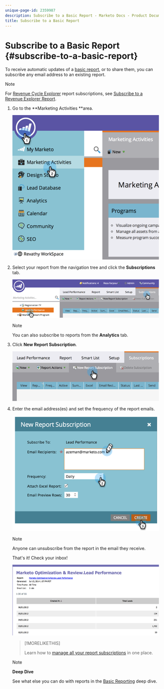 ```yaml
---
unique-page-id: 2359987
description: Subscribe to a Basic Report - Marketo Docs - Product Documentation
title: Subscribe to a Basic Report
---
```


# Subscribe to a Basic Report {#subscribe-to-a-basic-report}

To receive automatic updates of a [basic report](https://docs.marketo.com/display/docs/basic+reporting), or to share them, you can subscribe any email address to an existing report.

>[!NOTE]
>
>For [Revenue Cycle Explorer](https://docs.marketo.com/display/docs/revenue+cycle+analytics) report subscriptions, see [Subscribe to a Revenue Explorer Report](../../../../product-docs/reporting/revenue-cycle-analytics/revenue-explorer/subscribe-to-a-revenue-explorer-report.md).

1. Go to the **Marketing Activities **area.

   ![](assets/image2014-9-16-10-3a31-3a54.png)

1. Select your report from the navigation tree and click the **Subscriptions** tab.

   ![](assets/image2014-9-16-10-3a32-3a1.png)

   >[!NOTE]
   >
   >You can also subscribe to reports from the **Analytics** tab.

1. Click **New Report Subscription**.

   ![](assets/image2014-9-16-10-3a32-3a24.png)

1. Enter the email address(es) and set the frequency of the report emails.

   ![](assets/image2014-9-16-10-3a32-3a31.png)

   >[!NOTE]
   >
   >Anyone can unsubscribe from the report in the email they receive.

   That's it! Check your inbox!

   ![](assets/image2014-9-16-10-3a32-3a49.png)

   >[!MORELIKETHIS]
   >
   >
   >
   >Learn how to [manage all your report subscriptions](manage-report-subscriptions.md) in one place.

   >[!NOTE]
   >
   >**Deep Dive**
   >
   >
   >See what else you can do with reports in the [Basic Reporting](https://docs.marketo.com/display/docs/basic+reporting) deep dive.

